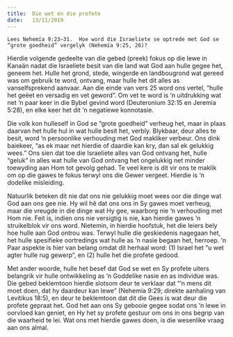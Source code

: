 ```yaml
---
title:  Die wet en die profete
date:   13/11/2019
---
```


`Lees Nehemía 9:23–31.  Hoe word die Israeliete se optrede met God se “grote goedheid” vergelyk (Nehemía 9:25, 26)?` 

Hierdie volgende gedeelte van die gebed (preek) fokus op die lewe in Kanaän nadat die Israeliete besit van die land wat God aan hulle gegee het, geneem het.  Hulle het grond, stede, wingerde en landbougrond wat gereed was om gebruik te word, ontvang, maar hulle het dit alles as vanselfsprekend aanvaar. Aan die einde van vers 25 word ons vertel, “hulle het geëet en versadig en vet geword”. Om vet te word is ‘n uitdrukking wat net ‘n paar keer in die Bybel gevind word (Deuteronium 32:15 en Jeremia 5:28), en elke keer het dit ‘n negatiewe konnotasie. 

Die volk kon hulleself in God se “grote goedheid” verheug het, maar in plaas daarvan het hulle hul in wat hulle besit het, verbly.  Blykbaar, deur alles te besit, word ‘n persoonlike verhouding met God makliker verbeur.  Ons dink baiekeer, “as ek maar net hierdie of daardie kan kry, dan sal ek gelukkig wees.”  Ons sien dat toe die Israeliete alles van God ontvang het, hulle “geluk” in alles wat hulle van God ontvang het ongelukkig net minder toewyding aan Hom tot gevolg gehad.  Te veel kere is dit vir ons te maklik om op die gawes te fokus terwyl ons die Gewer vergeet.  Hierdie is ‘n dodelike misleiding. 

Natuurlik beteken dit nie dat ons nie gelukkig moet wees oor die dinge wat God aan ons gee nie.  Hy wil hê dat ons ons in Sy gawes moet verheug, maar die vreugde in die dinge wat Hy gee, waarborg nie ‘n verhouding met Hom nie.  Feit is, indien ons nie versigtig is nie, kan hierdie gawes ‘n struikelblok vir ons word.  Nietemin, in hierdie hoofstuk, het die leiers bely hoe hulle aan God ontrou was.  Terwyl hulle die geskiedenis nagegaan het, het hulle spesifieke oortredings wat hulle as ‘n nasie begaan het, herroep. ‘n Paar aspekte is hier van belang omdat dit herhaal word: (1) Israel het “u wet agter hulle rug gewerp”, en (2) hulle het die profete gedood. 

Met ander woorde, hulle het besef dat God se wet en Sy profete uiters belangrik vir hulle ontwikkeling as ‘n Goddelike nasie en as individue was.  Die gebed beklemtoon hierdie slotsom deur te verklaar dat “’n mens dit moet doen, dat hy daardeur kan lewe” (Nehemía 9:29;  direkte aanhaling van Levítikus 18:5), en deur te beklemtoon dat dit die Gees is wat deur die profete gepraat het. God het aan ons Sy gebooie gegee sodat ons ‘n lewe in oorvloed kan geniet, en Hy het sy profete gestuur om ons in ons begrip van die waarheid te lei.  Wat ons met hierdie gawes doen, is die wesenlike vraag aan ons almal.